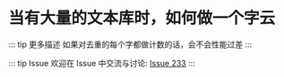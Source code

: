 # 当有大量的文本库时，如何做一个字云

::: tip 更多描述 
 如果对去重的每个字都做计数的话，会不会性能过差 
::: 

::: tip Issue 
 欢迎在 Issue 中交流与讨论: [Issue 233](https://github.com/shfshanyue/Daily-Question/issues/233) 
:::



